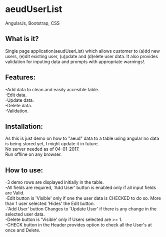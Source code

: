 # aeudUserList
AngularJs, Bootstrap, CSS

What is it?
-----------
Single page application(aeudUserList) which allows customer to (a)dd new users, (e)dit existing user, (u)pdate and (d)elete user data. It also provides validation for inputing data and prompts with appropriate warnings!.

Features:
---------
-Add data to clean and easily accesible table.  
-Edit data.  
-Update data.  
-Delete data.  
-Validation.  

Installation:
------------

 As this is just demo on how to "aeud" data to a table using angular no data is being stored yet, I might update it in future.    
 No server needed as of 04-01-2017.  
 Run offline on any browser.

How to use:
-----------
-3 demo rows are displayed initially in the table.  
-All fields are required, 'Add User' button is enabled only if all input fields are Valid.  
-Edit button is 'Visible' only if one the user data is CHECKED to do so. More than 1 user selected 'Hides'
 the Edit button.  
-'Add User' button  Changes to 'Update User' if there is any change in the selected user data.  
-Delete button is 'Visible' only if Users selected are >= 1.  
-CHECK button in the Header provides option to check all the User's at once and Delete.  


